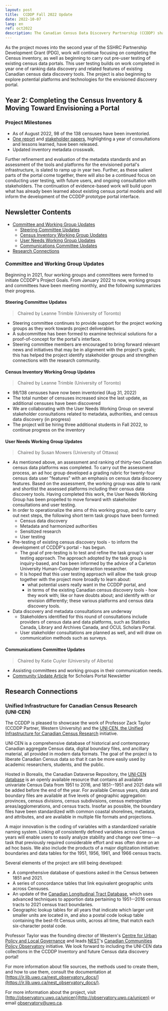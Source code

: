 ```yaml
---
layout: post
title:  CCDDP Fall 2022 Update
date: 2022-10-07
lang: en
ref: oct2022
description: The Canadian Census Data Discovery Partnership (CCDDP) shares its project update, October 2022.
---
```


As the project moves into the second year of the SSHRC Partnership
Development Grant (PDG), work will continue focusing on completing the
Census inventory, as well as beginning to carry out pre-user testing of
existing census data portals. This user testing builds on work completed
in year one of ranking data discovery and related features of existing
Canadian census data discovery tools. The project is also beginning to
explore potential platforms and technologies for the envisioned
discovery portal. <!--more-->

## Year 2: Completing the Census Inventory & Moving Toward Envisioning a Portal

### Project Milestones

- As of August 2022, 98 of the 138 censuses have been inventoried.
- [One report](https://cddp-pddr.ca/en/committees/user-needs/) and [stakeholder papers](https://cddp-pddr.ca/en/committees/user-needs/disseminating-census-data-event/), highlighting a year of consultations and lessons learned, have been released.
- Updated inventory metadata crosswalk.

Further refinement and evaluation of the metadata standards and an assessment of the tools and platforms for the envisioned portal's
infrastructure, is slated to ramp up in year two. Further, as these
salient parts of the portal come together, there will also be a
continued focus on conducting user testing, with future users, and
ongoing consultation with stakeholders. The continuation of
evidence-based work will build upon what has already been learned about
existing census portal models and will inform the development of the
CCDDP prototype portal interface.

## Newsletter Contents

- [Committee and Working Group Updates](#committee-and-working-group-updates)
    - [Steering Committee Updates](#steering-committee-updates)
    - [Census Inventory Working Group Updates](#census-inventory-working-group-updates)
    - [User Needs Working Group Updates](#user-needs-working-group-updates)
    - [Communications Committee Updates](#communications-committee-updates)
- [Research Connections](#research-connections)

### Committee and Working Group Updates

Beginning in 2021, four working groups and committees were formed to
initiate CCDDP's Project Goals. From January 2022 to now, working groups
and committees have been meeting monthly, and the following summarizes
their progress.

#### Steering Committee Updates

>Chaired by Leanne Trimble (University of Toronto)

- Steering committee continues to provide support for the project working groups as they work towards project deliverables.
- A subcommittee has been formed to examine technical solutions for a proof-of-concept for the portal's interface.
- Steering committee members are encouraged to bring forward relevant news and initiatives that may be in alignment with the project's goals; this has helped the project identify stakeholder groups and strengthen connections with the research community.

#### Census Inventory Working Group Updates

>Chaired by Leanne Trimble (University of Toronto)

- 98/138 censuses have now been inventoried (Aug 31, 2022)
- The total number of censuses increased since the last update, as additional censuses have been discovered
- We are collaborating with the User Needs Working Group on several stakeholder consultations related to metadata, authorities, and census data discovery (in progress)
- The project will be hiring three additional students in Fall 2022, to continue progress on the inventory

#### User Needs Working Group Updates

>Chaired by Susan Mowers (University of Ottawa)

- As mentioned above, an assessment and ranking of thirty-two Canadian census data platforms was completed. To carry out the assessment process, an ad hoc group developed a grading rubric for twenty-four census data user "features" with an emphasis on census data discovery features. Based on the assessment, the working group was able to rank and shortlist the assessed platforms including their census data discovery tools. Having completed this work, the User Needs Working Group has been propelled to move forward with stakeholder consultations and user testing.
- In order to operationalize the aims of this working group, and to carry out next steps, the following short term task groups have been formed:
  - Census data discovery
  - Metadata and harmonized authorities
  - Sensitized research
  - User testing
- Pre-testing of existing census discovery tools - to inform the development of CCDDP's portal - has begun.
  - The goal of pre-testing is to test and refine the task group's user testing approach. The approach adopted by the task group is inquiry-based, and has been informed by the advice of a Carleton University Human-Computer Interaction researcher.
  - It is hoped that this user testing approach will allow the task group together with the project more broadly to learn about:
    - what potential users really want in the CCDDP portal, and
    - in terms of the existing Canadian census discovery tools - how they work with; like or have doubts about; and identify with or envision differently; these various platforms and census data discovery tools.
- Data discovery and metadata consultations are underway
  - Stakeholders identified for this round of consultations include providers of census data and data platforms, such as Statistics Canada, Library and Archives Canada, and OCUL Scholars Portal.
  - User stakeholder consultations are planned as well, and will draw on communication methods such as surveys.

#### Communications Committee Updates

>Chaired by Katie Cuyler (University of Alberta)

- Assisting committees and working groups in their communication needs.
- [Community Update Article](https://learn.scholarsportal.info/news/september-2022/) for Scholars Portal Newsletter

## Research Connections

### Unified Infrastructure for Canadian Census Research (UNI·CEN)

The CCDDP is pleased to showcase the work of Professor Zack Taylor
(CCDDP Partner, Western University) and the [UNI·CEN, the Unified
Infrastructure for Canadian Census Research](https://observatory.uwo.ca/unicen/index.html) initiative.

UNI·CEN is a comprehensive database of historical and contemporary
Canadian aggregate Census data, digital boundary files, and ancillary
material, all provided in modern data formats. The goal of the project
is to liberate Canadian Census data so that it can be more easily used
by academic researchers, students, and the public.

Hosted in Borealis, the Canadian Dataverse Repository, the [UNI·CEN
database](https://borealisdata.ca/dataverse/unicen) is an
openly available resource that contains all available univariate Census
Data from 1951 to 2016, and 1851--1951 and 2021 data will be added
before the end of the year. For available Census years, data and
boundary files are available at five levels of geographic aggregation:
provinces, census divisions, census subdivisions, census metropolitan
areas/agglomerations, and census tracts. Insofar as possible, the
boundary files have been standardized with common coastal shorelines,
metadata, and attributes, and are available in multiple file formats and
projections.

A major innovation is the coding of variables with a standardized
variable naming system. Linking *all* consistently defined variables
across Census years will enable users to easily analyze stability and
change over time---a task that previously required considerable effort
and was often done on an ad hoc basis. We also include the products of a
major digitization initiative: boundaries and data tables for the 1951,
1956, 1961, and 1966 census tracts.

Several elements of the project are still being developed:

- A comprehensive database of questions asked in the Census between 1851 and 2021.
- A series of concordance tables that link equivalent geographic units across Censuses.
- An update of the [Canadian Longitudinal Tract Database](https://doi.org/10.1111/cag.12467), which uses advanced techniques to apportion data pertaining to 1951--2016 census tracts to 2021 census tract boundaries.
- Geographic lookup tables for all years that indicate which larger unit smaller units are located in, and also a postal code lookup table containing the best-fit Census units, across all time, that match each six-character postal code.

Professor Taylor was the founding director of Western's [Centre for
Urban Policy and Local Governance](https://nest.uwo.ca/urbancentre/) and leads [NEST](https://nest.uwo.ca/)'s [Canadian Communities
Policy Observatory](http://observatory.uwo.ca/) initiative.
We look forward to including the UNI·CEN data collections in the CCDDP
Inventory and future Census data discovery portal!

For more information about file sources, the methods used to create
them, and how to use them, consult the documentation at
[https://ir.lib.uwo.ca/nest_observatory_docs/](https://ir.lib.uwo.ca/nest_observatory_docs/).

For more information about the project, visit
[http://observatory.uwo.ca/unicen](http://observatory.uwo.ca/unicen)
or email [observatory@uwo.ca](mailto:observatory@uwo.ca).
